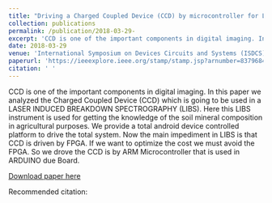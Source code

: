 ```yaml
---
title: "Driving a Charged Coupled Device (CCD) by microcontroller for LIBS based application"
collection: publications
permalink: /publication/2018-03-29- 
excerpt: 'CCD is one of the important components in digital imaging. In this paper we analyzed the Charged Coupled Device (CCD) which is going to be used in a LASER INDUCED BREAKDOWN SPECTROGRAPHY (LIBS). Here this LIBS instrument is used for getting the knowledge of the soil mineral composition in agricultural purposes. We provide a total android device controlled platform to drive the total system. Now the main impediment in LIBS is that CCD is driven by FPGA. If we want to optimize the cost we must avoid the FPGA. So we drove the CCD is by ARM Microcontroller that is used in ARDUINO due Board.'
date: 2018-03-29
venue: 'International Symposium on Devices Circuits and Systems (ISDCS) 2018'
paperurl: 'https://ieeexplore.ieee.org/stamp/stamp.jsp?arnumber=8379684'
citation: ' '
---
```

CCD is one of the important components in digital imaging. In this paper we analyzed the Charged Coupled Device (CCD) which is going to be used in a LASER INDUCED BREAKDOWN SPECTROGRAPHY (LIBS). Here this LIBS instrument is used for getting the knowledge of the soil mineral composition in agricultural purposes. We provide a total android device controlled platform to drive the total system. Now the main impediment in LIBS is that CCD is driven by FPGA. If we want to optimize the cost we must avoid the FPGA. So we drove the CCD is by ARM Microcontroller that is used in ARDUINO due Board.

[Download paper here](https://ieeexplore.ieee.org/stamp/stamp.jsp?arnumber=8379684)

Recommended citation:  